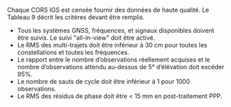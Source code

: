 Chaque CORS IGS est censée fournir des données de haute qualité. Le Tableau 9 décrit les critères devant être remplis.

- Tous les systèmes GNSS, fréquences, et signaux disponibles doivent être suivis. Le suivi "all-in-view" doit être activé.
- Le RMS des multi-trajets doit être inférieur à 30 cm pour toutes les constellations et toutes les fréquences.
- Le rapport entre le nombre d’observations réellement acquises et le nombre d’observations attendu au-dessus de 5° d’élévation doit excéder 95%.
- Le nombre de sauts de cycle doit être inférieur à 1 pour 1000 observations.
- Le RMS des résidus de phase doit être < 15 mm en post-traitement PPP.